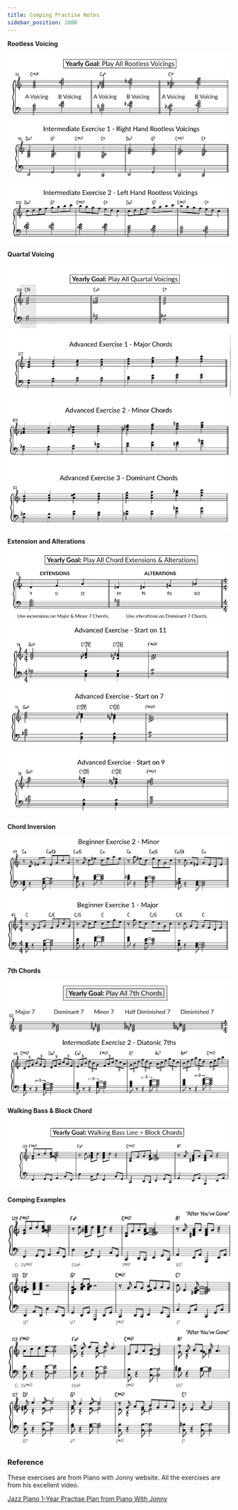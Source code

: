```yaml
---
title: Comping Practise Notes
sidebar_position: 1000
---
```


**Rootless Voicing**

![A voicing and B voicing](./img/4-1-rootless-voicings.png)
![right hand exercise](./img/4-2-right-hand-rootless-voicings.png)
![left hand exercise](./img/4-3-left-hand-rootless-voicing.png)

**Quartal Voicing**

![List](./img/5-1-quartal-voicing.png)
![Major](./img/5-2-quartal-voicing-exercise-c.png)
![Minor](./img/5-3-quartal-chord-minor.png)
![Dominant](./img/5-4-quartal-chord-dominant.png)

**Extension and Alterations**

![list](./img/3-1-extensions-and-alrerations.png)
![start on 11](./img/3-2-start-on-11.png)
![start on 7](./img/3-3-start-on-7.png)
![start on 9](./img/3-4-start-on-9.png)

**Chord Inversion**

![inversion minor](./img/1-2-chord-inversion-minor.png)
![exercise](./img/1-chord-inversion-exercise.png)

**7th Chords**

![all 7th chords](./img/2-1-all-7th-chord.png)
![diatonic 7th](./img/2-2.diatonic-7th.png)

**Walking Bass & Block Chord**

![walking bass & block chord](./img/11-1-walking-bass-block-chord.png)

**Comping Examples**

![After You've Gone](./img/comping-example-1.png)
![After You've Gone 2](./img/comping-example-2.png)

### Reference

These exercises are from Piano with Jonny website. All the exercises are from his excellent video.

[Jazz Piano 1-Year Practise Plan from Piano With Jonny](https://pianowithjonny.com/piano-lessons/jazz-piano-1-year-practice-plan/)
